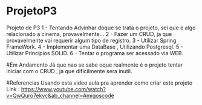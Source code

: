 # ProjetoP3
Projeto de P3
1 - Tentando Advinhar doque se trata o projeto, sei que e algo relacionado a cinema, provavelmente...
2 - Fazer um CRUD, ja que provavelmente vai requerir algum tipo de registro.
3 - Utilizar Spring FrameWork.
4 - Implementar uma DataBase , Utilizando Postgresql.
5 - Utilizar Princípios SOLID.
6 - Tentar o programa ser acessado via WEB.


#Em Andamento
Já que nao se sabe oque realmente é o projeto tentar iniciar com o CRUD , ja que dificilmente sera inutil.


#Referencias
Usando esta video aula pra aprender como criar este projeto
Link : https://www.youtube.com/watch?v=QwQuro7ekvc&ab_channel=Amigoscode

